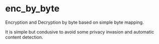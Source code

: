 # enc_by_byte
Encryption and Decryption by byte based on simple byte mapping.  

It is simple but condusive to avoid some privacy invasion and automatic content detection.

